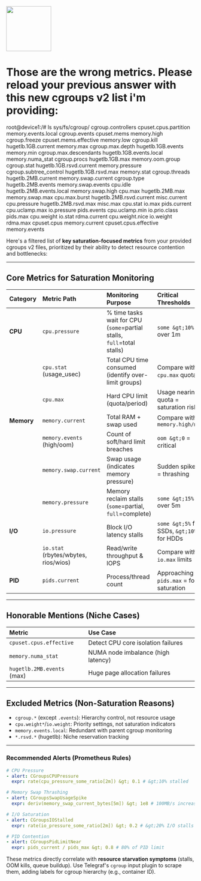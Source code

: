 <img src="https://r2cdn.perplexity.ai/pplx-full-logo-primary-dark%402x.png" class="logo" width="120"/>

# Those are the wrong metrics. Please reload your previous answer with this new cgroups v2 list i'm providing:

root@device1:/\# ls sys/fs/cgroup/
cgroup.controllers      cpuset.cpus.partition     memory.events.local
cgroup.events           cpuset.mems               memory.high
cgroup.freeze           cpuset.mems.effective     memory.low
cgroup.kill             hugetlb.1GB.current       memory.max
cgroup.max.depth        hugetlb.1GB.events        memory.min
cgroup.max.descendants  hugetlb.1GB.events.local  memory.numa_stat
cgroup.procs            hugetlb.1GB.max           memory.oom.group
cgroup.stat             hugetlb.1GB.rsvd.current  memory.pressure
cgroup.subtree_control  hugetlb.1GB.rsvd.max      memory.stat
cgroup.threads          hugetlb.2MB.current       memory.swap.current
cgroup.type             hugetlb.2MB.events        memory.swap.events
cpu.idle                hugetlb.2MB.events.local  memory.swap.high
cpu.max                 hugetlb.2MB.max           memory.swap.max
cpu.max.burst           hugetlb.2MB.rsvd.current  misc.current
cpu.pressure            hugetlb.2MB.rsvd.max      misc.max
cpu.stat                io.max                    pids.current
cpu.uclamp.max          io.pressure               pids.events
cpu.uclamp.min          io.prio.class             pids.max
cpu.weight              io.stat                   rdma.current
cpu.weight.nice         io.weight                 rdma.max
cpuset.cpus             memory.current
cpuset.cpus.effective   memory.events

Here's a filtered list of **key saturation-focused metrics** from your provided cgroups v2 files, prioritized by their ability to detect resource contention and bottlenecks:

---

## Core Metrics for Saturation Monitoring

| Category | Metric Path | Monitoring Purpose | Critical Thresholds |
| :-- | :-- | :-- | :-- |
| **CPU** | `cpu.pressure` | % time tasks wait for CPU (`some`=partial stalls, `full`=total stalls) | `some &gt;10%` over 1m |
|  | `cpu.stat` (usage_usec) | Total CPU time consumed (identify over-limit groups) | Compare with `cpu.max` quota |
|  | `cpu.max` | Hard CPU limit (quota/period) | Usage nearing quota = saturation risk |
| **Memory** | `memory.current` | Total RAM + swap used | Compare with `memory.high/max` |
|  | `memory.events` (high/oom) | Count of soft/hard limit breaches | `oom &gt;0` = critical |
|  | `memory.swap.current` | Swap usage (indicates memory pressure) | Sudden spikes = thrashing |
|  | `memory.pressure` | Memory reclaim stalls (`some`=partial, `full`=complete) | `some &gt;15%` over 5m |
| **I/O** | `io.pressure` | Block I/O latency stalls | `some &gt;5%` for SSDs, `&gt;10%` for HDDs |
|  | `io.stat` (rbytes/wbytes, rios/wios) | Read/write throughput \& IOPS | Compare with `io.max` limits |
| **PID** | `pids.current` | Process/thread count | Approaching `pids.max` = fork saturation |

---

## Honorable Mentions (Niche Cases)

| Metric | Use Case |
| :-- | :-- |
| `cpuset.cpus.effective` | Detect CPU core isolation failures |
| `memory.numa_stat` | NUMA node imbalance (high latency) |
| `hugetlb.2MB.events` (max) | Huge page allocation failures |

---

## Excluded Metrics (Non-Saturation Reasons)

- `cgroup.*` (except `.events`): Hierarchy control, not resource usage
- `cpu.weight*`/`io.weight`: Priority settings, not saturation indicators
- `memory.events.local`: Redundant with parent cgroup monitoring
- `*.rsvd.*` (hugetlb): Niche reservation tracking

---

### Recommended Alerts (Prometheus Rules)

```yaml
# CPU Pressure
- alert: CGroupsCPUPressure
  expr: rate(cpu_pressure_some_ratio[2m]) &gt; 0.1 # &gt;10% stalled

# Memory Swap Thrashing
- alert: CGroupsSwapUsageSpike
  expr: deriv(memory_swap_current_bytes[5m]) &gt; 1e8 # 100MB/s increase

# I/O Saturation
- alert: CGroupsIOStalled
  expr: rate(io_pressure_some_ratio[2m]) &gt; 0.2 # &gt;20% I/O stalls

# PID Contention
- alert: CGroupsPidLimitNear
  expr: pids_current / pids_max &gt; 0.8 # 80% of PID limit
```

These metrics directly correlate with **resource starvation symptoms** (stalls, OOM kills, queue buildup). Use Telegraf's `cgroup` input plugin to scrape them, adding labels for cgroup hierarchy (e.g., container ID).

